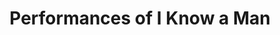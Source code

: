 ---
layout: manifest
title: Performances of I Know a Man 
manifest_name: performances-of-i-know-a-man-
---